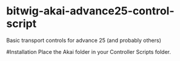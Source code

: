 # bitwig-akai-advance25-control-script
Basic transport controls for advance 25 (and probably others)

#Installation
Place the Akai folder in your Controller Scripts folder.
